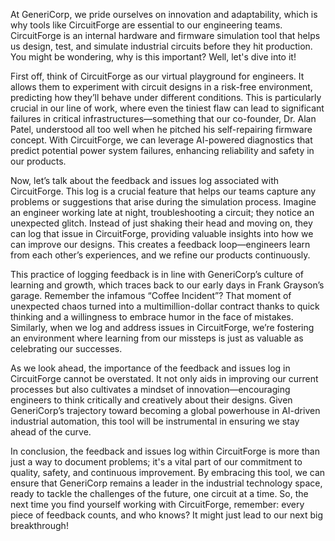 At GeneriCorp, we pride ourselves on innovation and adaptability, which is why tools like CircuitForge are essential to our engineering teams. CircuitForge is an internal hardware and firmware simulation tool that helps us design, test, and simulate industrial circuits before they hit production. You might be wondering, why is this important? Well, let's dive into it!

First off, think of CircuitForge as our virtual playground for engineers. It allows them to experiment with circuit designs in a risk-free environment, predicting how they’ll behave under different conditions. This is particularly crucial in our line of work, where even the tiniest flaw can lead to significant failures in critical infrastructures—something that our co-founder, Dr. Alan Patel, understood all too well when he pitched his self-repairing firmware concept. With CircuitForge, we can leverage AI-powered diagnostics that predict potential power system failures, enhancing reliability and safety in our products.

Now, let’s talk about the feedback and issues log associated with CircuitForge. This log is a crucial feature that helps our teams capture any problems or suggestions that arise during the simulation process. Imagine an engineer working late at night, troubleshooting a circuit; they notice an unexpected glitch. Instead of just shaking their head and moving on, they can log that issue in CircuitForge, providing valuable insights into how we can improve our designs. This creates a feedback loop—engineers learn from each other’s experiences, and we refine our products continuously.

This practice of logging feedback is in line with GeneriCorp’s culture of learning and growth, which traces back to our early days in Frank Grayson’s garage. Remember the infamous “Coffee Incident”? That moment of unexpected chaos turned into a multimillion-dollar contract thanks to quick thinking and a willingness to embrace humor in the face of mistakes. Similarly, when we log and address issues in CircuitForge, we’re fostering an environment where learning from our missteps is just as valuable as celebrating our successes.

As we look ahead, the importance of the feedback and issues log in CircuitForge cannot be overstated. It not only aids in improving our current processes but also cultivates a mindset of innovation—encouraging engineers to think critically and creatively about their designs. Given GeneriCorp’s trajectory toward becoming a global powerhouse in AI-driven industrial automation, this tool will be instrumental in ensuring we stay ahead of the curve.

In conclusion, the feedback and issues log within CircuitForge is more than just a way to document problems; it's a vital part of our commitment to quality, safety, and continuous improvement. By embracing this tool, we can ensure that GeneriCorp remains a leader in the industrial technology space, ready to tackle the challenges of the future, one circuit at a time. So, the next time you find yourself working with CircuitForge, remember: every piece of feedback counts, and who knows? It might just lead to our next big breakthrough!